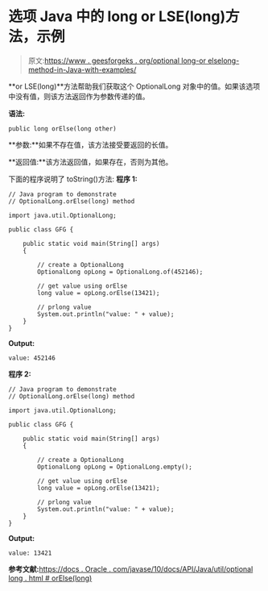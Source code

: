 # 选项 Java 中的 long or LSE(long)方法，示例

> 原文:[https://www . geesforgeks . org/optional long-or elselong-method-in-Java-with-examples/](https://www.geeksforgeeks.org/optionallong-orelselong-method-in-java-with-examples/)

**or LSE(long)**方法帮助我们获取这个 OptionalLong 对象中的值。如果该选项中没有值，则该方法返回作为参数传递的值。

**语法:**

```
public long orElse(long other)

```

**参数:**如果不存在值，该方法接受要返回的长值。

**返回值:**该方法返回值，如果存在，否则为其他。

下面的程序说明了 toString()方法:
**程序 1:**

```
// Java program to demonstrate
// OptionalLong.orElse(long) method

import java.util.OptionalLong;

public class GFG {

    public static void main(String[] args)
    {

        // create a OptionalLong
        OptionalLong opLong = OptionalLong.of(452146);

        // get value using orElse
        long value = opLong.orElse(13421);

        // prlong value
        System.out.println("value: " + value);
    }
}
```

**Output:**

```
value: 452146

```

**程序 2:**

```
// Java program to demonstrate
// OptionalLong.orElse(long) method

import java.util.OptionalLong;

public class GFG {

    public static void main(String[] args)
    {

        // create a OptionalLong
        OptionalLong opLong = OptionalLong.empty();

        // get value using orElse
        long value = opLong.orElse(13421);

        // prlong value
        System.out.println("value: " + value);
    }
}
```

**Output:**

```
value: 13421

```

**参考文献:**[https://docs . Oracle . com/javase/10/docs/API/Java/util/optional long . html # orElse(long)](https://docs.oracle.com/javase/10/docs/api/java/util/OptionalLong.html#orElse(long))